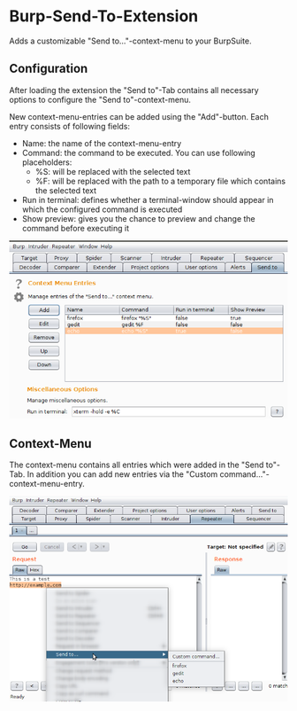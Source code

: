 # Burp-Send-To-Extension

Adds a customizable "Send to..."-context-menu to your BurpSuite.

## Configuration

After loading the extension the "Send to"-Tab contains all necessary options to configure the "Send to"-context-menu. 

New context-menu-entries can be added using the "Add"-button. Each entry consists of following fields:
* Name: the name of the context-menu-entry
* Command: the command to be executed. You can use following placeholders:
	* %S: will be replaced with the selected text
	* %F: will be replaced with the path to a temporary file which contains the selected text
* Run in terminal: defines whether a terminal-window should appear in which the configured command is executed
* Show preview: gives you the chance to preview and change the command before executing it

![Burp-Send-To-Extension Tab](images/burp-send-to-extension-tab.png)

## Context-Menu

The context-menu contains all entries which were added in the "Send to"-Tab.
In addition you can add new entries via the "Custom command..."-context-menu-entry.

![Burp-Send-To-Extension Context-Menu](images/burp-send-to-extension-context-menu.png)
